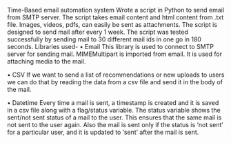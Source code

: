 Time-Based email automation system
Wrote a script in Python to send email from SMTP server.  The script takes email content and html content from .txt file. Images, videos, pdfs, can easily be sent as attachments. The script is designed to send mail after every 1 week.  The script was tested successfully by sending mail to 30 different mail ids in one go in 180 seconds.
Libraries used-
•	Email
This library is used to connect to SMTP server for sending mail. MIMEMultipart is imported from email. It is used for attaching media to the mail.

•	CSV
If we want to send a list of recommendations or new uploads to users we can do that by reading the data from a csv file and send it in the body of the mail.

•	Datetime
Every time a mail is sent, a timestamp is created and it is saved in a csv file along with a flag/status variable. The status variable shows the sent/not sent status of a mail to the user. This ensures that the same mail is not sent to the user again. Also the mail is sent only if the status is ‘not sent’ for a particular user, and it is updated to ‘sent’ after the mail is sent.
